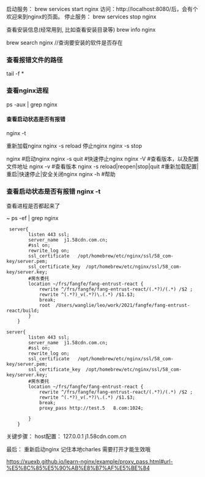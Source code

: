 启动服务：
brew services start nginx
访问：http://localhost:8080/后，会有个欢迎来到nginx的页面。
停止服务：
brew services stop nginx

查看安装信息(经常用到, 比如查看安装目录等)
brew info nginx


brew search nginx //查询要安装的软件是否存在

### 查看报错文件的路径
tail -f *


### 查看nginx进程
ps -aux | grep nginx

#### 查看启动状态是否有报错
nginx -t

重新加载nginx
nginx -s reload
停止nginx
nginx -s stop



nginx  #启动nginx
nginx -s quit  #快速停止nginx
nginx -V #查看版本，以及配置文件地址
nginx -v #查看版本
nginx -s reload|reopen|stop|quit   #重新加载配置|重启|快速停止|安全关闭nginx
nginx -h #帮助


### 查看启动状态是否有报错  nginx -t


查看进程是否都起来了

~ ps -ef | grep nginx


```
 server{
        listen 443 ssl;
        server_name  j1.58cdn.com.cn;
        #ssl on;
        rewrite_log on;
        ssl_certificate   /opt/homebrew/etc/nginx/ssl/58_com-key/server.pem;
        ssl_certificate_key  /opt/homebrew/etc/nginx/ssl/58_com-key/server.key;        
        #房东委托
        location ~/frs/fangfe/fang-entrust-react {
            rewrite ^/frs/fangfe/fang-entrust-react/(.*?)/(.*) /$2 ;
            rewrite ^(.*?)_v(.*?)\.(.*) /$1.$3;
            break;
            root  /Users/wanglie/leo/work/2021/fangfe/fang-entrust-react/build;
        }
    }
```

```
server{
        listen 443 ssl;
        server_name  j1.58cdn.com.cn;
        #ssl on;
        rewrite_log on;
        ssl_certificate   /opt/homebrew/etc/nginx/ssl/58_com-key/server.pem;
        ssl_certificate_key  /opt/homebrew/etc/nginx/ssl/58_com-key/server.key;        
        #房东委托
        location ~/frs/fangfe/fang-entrust-react {
            rewrite ^/frs/fangfe/fang-entrust-react/(.*?)/(.*) /$2 ;
            rewrite ^(.*?)_v(.*?)\.(.*) /$1.$3;
            break;
            proxy_pass http://test.5   8.com:1024;
            
        }
    }
```

关键步骤：
host配置：
127.0.0.1 j1.58cdn.com.cn

最后：
重新启动nginx 记住本地charles 需要打开才能生效哦



https://xuexb.github.io/learn-nginx/example/proxy_pass.html#url-%E5%8C%85%E5%90%AB%E8%B7%AF%E5%BE%84